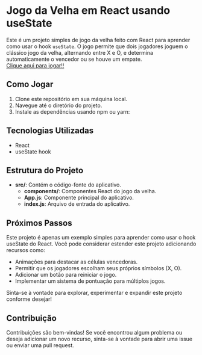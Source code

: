 # Jogo da Velha em React usando useState

Este é um projeto simples de jogo da velha feito com React para aprender como usar o hook `useState`. O jogo permite que dois jogadores joguem o clássico jogo da velha, alternando entre X e O, e determina automaticamente o vencedor ou se houve um empate.</br>
<a href="https://jogo-velha-iota.vercel.app">Clique aqui para jogar!!</a>

## Como Jogar

1. Clone este repositório em sua máquina local.
2. Navegue até o diretório do projeto.
3. Instale as dependências usando npm ou yarn:

## Tecnologias Utilizadas
- React
- useState hook

## Estrutura do Projeto
- **src/**: Contém o código-fonte do aplicativo.
  - **components/**: Componentes React do jogo da velha.
  - **App.js**: Componente principal do aplicativo.
  - **index.js**: Arquivo de entrada do aplicativo.

## Próximos Passos
Este projeto é apenas um exemplo simples para aprender como usar o hook useState do React. Você pode considerar estender este projeto adicionando recursos como:

- Animações para destacar as células vencedoras.
- Permitir que os jogadores escolham seus próprios símbolos (X, O).
- Adicionar um botão para reiniciar o jogo.
- Implementar um sistema de pontuação para múltiplos jogos.

Sinta-se à vontade para explorar, experimentar e expandir este projeto conforme desejar!

## Contribuição
Contribuições são bem-vindas! Se você encontrou algum problema ou deseja adicionar um novo recurso, sinta-se à vontade para abrir uma issue ou enviar uma pull request.
